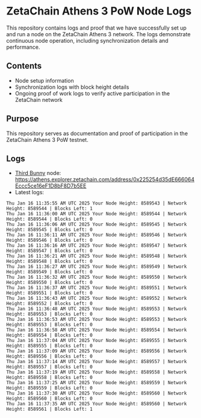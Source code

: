 # ZetaChain Athens 3 PoW Node Logs
This repository contains logs and proof that we have successfully set up and run a node on the ZetaChain Athens 3 network. The logs demonstrate continuous node operation, including synchronization details and performance.

## Contents
- Node setup information
- Synchronization logs with block height details
- Ongoing proof of work logs to verify active participation in the ZetaChain network

## Purpose
This repository serves as documentation and proof of participation in the ZetaChain Athens 3 PoW testnet.

## Logs

- [Third Bunny](https://thirdbunny.xyz/) node: https://athens.explorer.zetachain.com/address/0x225254d35dE666064Eccc5ce16eF1D8bF8D7b5EE
- Latest logs:
```
Thu Jan 16 11:35:55 AM UTC 2025 Your Node Height: 8589543 | Network Height: 8589544 | Blocks Left: 1
Thu Jan 16 11:36:00 AM UTC 2025 Your Node Height: 8589544 | Network Height: 8589544 | Blocks Left: 0
Thu Jan 16 11:36:06 AM UTC 2025 Your Node Height: 8589545 | Network Height: 8589545 | Blocks Left: 0
Thu Jan 16 11:36:11 AM UTC 2025 Your Node Height: 8589546 | Network Height: 8589546 | Blocks Left: 0
Thu Jan 16 11:36:16 AM UTC 2025 Your Node Height: 8589547 | Network Height: 8589547 | Blocks Left: 0
Thu Jan 16 11:36:21 AM UTC 2025 Your Node Height: 8589548 | Network Height: 8589548 | Blocks Left: 0
Thu Jan 16 11:36:27 AM UTC 2025 Your Node Height: 8589549 | Network Height: 8589549 | Blocks Left: 0
Thu Jan 16 11:36:32 AM UTC 2025 Your Node Height: 8589550 | Network Height: 8589550 | Blocks Left: 0
Thu Jan 16 11:36:37 AM UTC 2025 Your Node Height: 8589551 | Network Height: 8589551 | Blocks Left: 0
Thu Jan 16 11:36:43 AM UTC 2025 Your Node Height: 8589552 | Network Height: 8589552 | Blocks Left: 0
Thu Jan 16 11:36:48 AM UTC 2025 Your Node Height: 8589553 | Network Height: 8589553 | Blocks Left: 0
Thu Jan 16 11:36:53 AM UTC 2025 Your Node Height: 8589553 | Network Height: 8589553 | Blocks Left: 0
Thu Jan 16 11:36:58 AM UTC 2025 Your Node Height: 8589554 | Network Height: 8589554 | Blocks Left: 0
Thu Jan 16 11:37:04 AM UTC 2025 Your Node Height: 8589555 | Network Height: 8589555 | Blocks Left: 0
Thu Jan 16 11:37:09 AM UTC 2025 Your Node Height: 8589556 | Network Height: 8589556 | Blocks Left: 0
Thu Jan 16 11:37:14 AM UTC 2025 Your Node Height: 8589557 | Network Height: 8589557 | Blocks Left: 0
Thu Jan 16 11:37:19 AM UTC 2025 Your Node Height: 8589558 | Network Height: 8589558 | Blocks Left: 0
Thu Jan 16 11:37:25 AM UTC 2025 Your Node Height: 8589559 | Network Height: 8589559 | Blocks Left: 0
Thu Jan 16 11:37:30 AM UTC 2025 Your Node Height: 8589560 | Network Height: 8589560 | Blocks Left: 0
Thu Jan 16 11:37:35 AM UTC 2025 Your Node Height: 8589560 | Network Height: 8589561 | Blocks Left: 1
```
